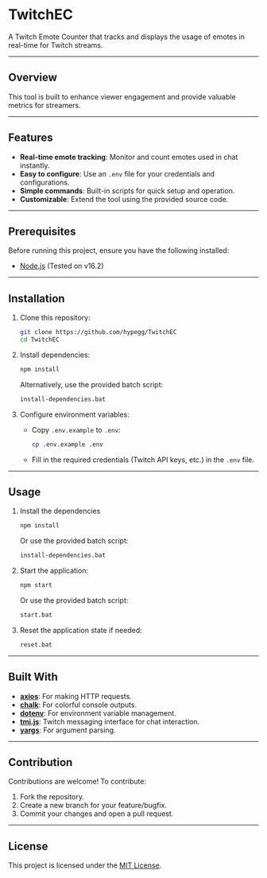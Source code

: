 # TwitchEC

A Twitch Emote Counter that tracks and displays the usage of emotes in real-time for Twitch streams.

---

## Overview
This tool is built to enhance viewer engagement and provide valuable metrics for streamers.

---

## Features
- **Real-time emote tracking**: Monitor and count emotes used in chat instantly.
- **Easy to configure**: Use an `.env` file for your credentials and configurations.
- **Simple commands**: Built-in scripts for quick setup and operation.
- **Customizable**: Extend the tool using the provided source code.

---

## Prerequisites
Before running this project, ensure you have the following installed:
- [Node.js](https://nodejs.org/) (Tested on v16.2)

---

## Installation

1. Clone this repository:
   ```bash
   git clone https://github.com/hypegg/TwitchEC
   cd TwitchEC
   ```

2. Install dependencies:
   ```bash
   npm install
   ```
   Alternatively, use the provided batch script:
   ```bash
   install-dependencies.bat
   ```

3. Configure environment variables:
   - Copy `.env.example` to `.env`:
     ```bash
     cp .env.example .env
     ```
   - Fill in the required credentials (Twitch API keys, etc.) in the `.env` file.

---

## Usage

1. Install the dependencies
   ```bash
   npm install
  	```

   Or use the provided batch script:
   ```bash
   install-dependencies.bat
   ```

2. Start the application:
   ```bash
   npm start
   ```

   Or use the provided batch script:
   ```bash
   start.bat
   ```

3. Reset the application state if needed:
   ```bash
   reset.bat
   ```

---

## Built With
- **[axios](https://github.com/axios/axios)**: For making HTTP requests.
- **[chalk](https://github.com/chalk/chalk)**: For colorful console outputs.
- **[dotenv](https://github.com/motdotla/dotenv)**: For environment variable management.
- **[tmi.js](https://github.com/tmijs/tmi.js)**: Twitch messaging interface for chat interaction.
- **[yargs](https://github.com/yargs/yargs)**: For argument parsing.

---

## Contribution
Contributions are welcome! To contribute:
1. Fork the repository.
2. Create a new branch for your feature/bugfix.
3. Commit your changes and open a pull request.

---

## License
This project is licensed under the [MIT License](LICENSE).